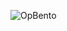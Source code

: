 ![OpBento](https://firebasestorage.googleapis.com/v0/b/smartkaksha-fe32c.appspot.com/o/opbento%2FGOBINDA-GAGAN12aa9.png?alt=media)
